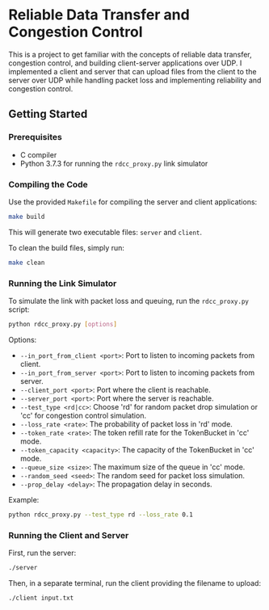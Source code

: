 # Reliable Data Transfer and Congestion Control

This is a project to get familiar with the concepts of reliable data transfer, congestion control, and building client-server applications over UDP. I implemented a client and server that can upload files from the client to the server over UDP while handling packet loss and implementing reliability and congestion control.

## Getting Started

### Prerequisites

- C compiler 
- Python 3.7.3 for running the `rdcc_proxy.py` link simulator

### Compiling the Code

Use the provided `Makefile` for compiling the server and client applications:

```sh
make build
```

This will generate two executable files: `server` and `client`.

To clean the build files, simply run:

```sh
make clean
```

### Running the Link Simulator

To simulate the link with packet loss and queuing, run the `rdcc_proxy.py` script:

```sh
python rdcc_proxy.py [options]
```

Options:

- `--in_port_from_client <port>`: Port to listen to incoming packets from client.
- `--in_port_from_server <port>`: Port to listen to incoming packets from server.
- `--client_port <port>`: Port where the client is reachable.
- `--server_port <port>`: Port where the server is reachable.
- `--test_type <rd|cc>`: Choose 'rd' for random packet drop simulation or 'cc' for congestion control simulation.
- `--loss_rate <rate>`: The probability of packet loss in 'rd' mode.
- `--token_rate <rate>`: The token refill rate for the TokenBucket in 'cc' mode.
- `--token_capacity <capacity>`: The capacity of the TokenBucket in 'cc' mode.
- `--queue_size <size>`: The maximum size of the queue in 'cc' mode.
- `--random_seed <seed>`: The random seed for packet loss simulation.
- `--prop_delay <delay>`: The propagation delay in seconds.

Example:

```sh
python rdcc_proxy.py --test_type rd --loss_rate 0.1
```

### Running the Client and Server

First, run the server:

```sh
./server
```

Then, in a separate terminal, run the client providing the filename to upload:

```sh
./client input.txt
```
